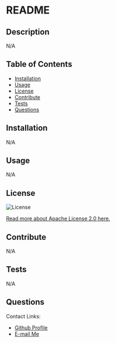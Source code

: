 # README

## Description
N/A

## Table of Contents
* [Installation](#installation)
* [Usage](#usage)
* [License](#license)
* [Contribute](#contribute)
* [Tests](#tests)
* [Questions](#questions)

## Installation
N/A

## Usage
N/A

## License 
  ![License](https://img.shields.io/badge/License-Apache_2.0-blue.svg) 

  [Read more about Apache License 2.0 here.](https://opensource.org/licenses/Apache-2.0)
  
  

## Contribute
N/A

## Tests
N/A

## Questions
Contact Links:
- [Github Profile](https://github.com/N/A)
- [E-mail Me](mailto:noemail@nomail.com)

